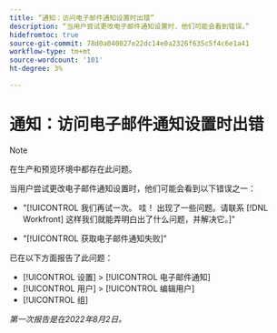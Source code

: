 ```yaml
---
title: “通知：访问电子邮件通知设置时出错”
description: “当用户尝试更改电子邮件通知设置时，他们可能会看到错误。”
hidefromtoc: true
source-git-commit: 78d0a040027e22dc14e0a2326f635c5f4c6e1a41
workflow-type: tm+mt
source-wordcount: '101'
ht-degree: 3%

---
```



# 通知：访问电子邮件通知设置时出错

>[!NOTE]
>
>在生产和预览环境中都存在此问题。

当用户尝试更改电子邮件通知设置时，他们可能会看到以下错误之一：

* &quot;[!UICONTROL 我们再试一次。 哇！ 出现了一些问题。请联系 [!DNL Workfront] 这样我们就能弄明白出了什么问题，并解决它。]&quot;

* &quot;[!UICONTROL 获取电子邮件通知失败]&quot;

已在以下方面报告了此问题：

* [!UICONTROL 设置] > [!UICONTROL 电子邮件通知]
* [!UICONTROL 用户] > [!UICONTROL 编辑用户]
* [!UICONTROL 组]

_第一次报告是在2022年8月2日。_

